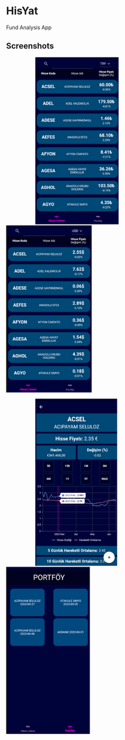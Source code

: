 # HisYat

Fund Analysis App

## Screenshots

&nbsp; &nbsp; &nbsp; &nbsp; &nbsp; &nbsp; &nbsp; &nbsp; &nbsp; &nbsp; <img src="screenshots/1.png" alt="TL bazında ana sayfa" height = "450"> &nbsp; &nbsp; &nbsp; &nbsp; &nbsp; &nbsp; &nbsp; &nbsp; &nbsp; &nbsp; <img src="screenshots/2.png" alt="Dolar bazında ana sayfa" height = "450"> 

&nbsp; &nbsp; &nbsp; &nbsp; &nbsp; &nbsp; &nbsp; &nbsp; &nbsp; &nbsp; <img src="screenshots/3.png" alt="Euro bazında hisse analiz sayfası" height = "450"> &nbsp; &nbsp; &nbsp; &nbsp; &nbsp; &nbsp; &nbsp; &nbsp; &nbsp; &nbsp; <img src="screenshots/4.png" alt="Portföy sayfası" height = "450">
